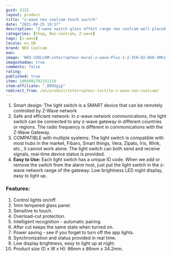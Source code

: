 ```yaml
---
guid: 2122
layout: product 
title: "z-wave neo coolcam touch switch"
date: "2021-08-25 19:17"
description: "Z-wave switch glass effect range neo coolcam well placed quality-price"
categories: [Shop, Neo-coolcam, Z-wave]
tags: [z-wave]
locale: en_GB
brand: NEO Coolcam
ean: 
image: 'NEO-COOLCAM-interrupteur-mural-z-wave-Plus-1-2-3CH-EU-868-4Mhz-domotique.jpg'
imageshadow: true
comments: false
rating:  
published: true
item: 1005002782331110
item-affiliate: "_DDH3gjp"
redirect_from: /en/produit/interrupteur-tactile-z-wave-neo-coolcam/
---
```



1. Smart design: The light switch is a SMART device that can be remotely controlled by Z-Wave network
2. Safe and efficient network: In z-wave network communications, the light switch can be connected to any z-wave gateway in different countries or regions. The radio frequency is different in communications with the Z-Wave Gateway.
3. COMPATIBLE with multiple systems: The light switch is compatible with most hubs in the market, Fibaro, Smart things, Vera, Zipato, Iris, Wink, etc., it cannot work alone. The light switch can both send and receive signals, real-time device status is provided.
4. **Easy to Use:** Each light switch has a unique ID code. When we add or remove the switch from the alarm host, just put the light switch in the z-wave network range of the gateway. Low brightness LED night display, easy to light up.

### Features:

1. Control lights on/off.
2. 1mm tempered glass panel.
3. Sensitive to touch.
4. Overload-cut protection.
5. Intelligent recognition - automatic pairing.
6. After cut keeps the same state when turned on.
7. Power saving - see if you forget to turn off the app lights.
8. Synchronization and status provided in real time.
9. Low display brightness, easy to light up at night.
10. Product size (D x W x H): 86mm x 86mm x 34.2mm.

